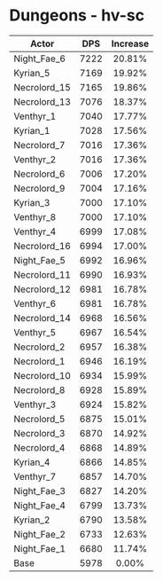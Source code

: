 # Dungeons - hv-sc
| Actor | DPS | Increase |
|---|:---:|:---:|
|Night_Fae_6|7222|20.81%|
|Kyrian_5|7169|19.92%|
|Necrolord_15|7165|19.86%|
|Necrolord_13|7076|18.37%|
|Venthyr_1|7040|17.77%|
|Kyrian_1|7028|17.56%|
|Necrolord_7|7016|17.36%|
|Venthyr_2|7016|17.36%|
|Necrolord_6|7006|17.20%|
|Necrolord_9|7004|17.16%|
|Kyrian_3|7000|17.10%|
|Venthyr_8|7000|17.10%|
|Venthyr_4|6999|17.08%|
|Necrolord_16|6994|17.00%|
|Night_Fae_5|6992|16.96%|
|Necrolord_11|6990|16.93%|
|Necrolord_12|6981|16.78%|
|Venthyr_6|6981|16.78%|
|Necrolord_14|6968|16.56%|
|Venthyr_5|6967|16.54%|
|Necrolord_2|6957|16.38%|
|Necrolord_1|6946|16.19%|
|Necrolord_10|6934|15.99%|
|Necrolord_8|6928|15.89%|
|Venthyr_3|6924|15.82%|
|Necrolord_5|6875|15.01%|
|Necrolord_3|6870|14.92%|
|Necrolord_4|6868|14.89%|
|Kyrian_4|6866|14.85%|
|Venthyr_7|6857|14.70%|
|Night_Fae_3|6827|14.20%|
|Night_Fae_4|6799|13.73%|
|Kyrian_2|6790|13.58%|
|Night_Fae_2|6733|12.63%|
|Night_Fae_1|6680|11.74%|
|Base|5978|0.00%|
